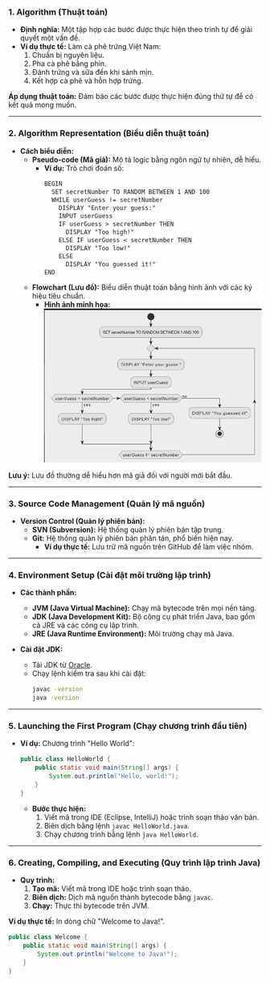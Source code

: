 ### **1. Algorithm (Thuật toán)**

- **Định nghĩa:** Một tập hợp các bước được thực hiện theo trình tự để giải quyết một vấn đề.
- **Ví dụ thực tế:** Làm cà phê trứng Việt Nam:
  1. Chuẩn bị nguyên liệu.
  2. Pha cà phê bằng phin.
  3. Đánh trứng và sữa đến khi sánh mịn.
  4. Kết hợp cà phê và hỗn hợp trứng.

**Áp dụng thuật toán:** Đảm bảo các bước được thực hiện đúng thứ tự để có kết quả mong muốn.

---

### **2. Algorithm Representation (Biểu diễn thuật toán)**

- **Cách biểu diễn:**
  - **Pseudo-code (Mã giả):** Mô tả logic bằng ngôn ngữ tự nhiên, dễ hiểu.
    - **Ví dụ:** Trò chơi đoán số:
      ```pseudo
      BEGIN
        SET secretNumber TO RANDOM BETWEEN 1 AND 100
        WHILE userGuess != secretNumber
          DISPLAY "Enter your guess:"
          INPUT userGuess
          IF userGuess > secretNumber THEN
            DISPLAY "Too high!"
          ELSE IF userGuess < secretNumber THEN
            DISPLAY "Too low!"
          ELSE
            DISPLAY "You guessed it!"
      END
      ```
  - **Flowchart (Lưu đồ):** Biểu diễn thuật toán bằng hình ảnh với các ký hiệu tiêu chuẩn.
    - **Hình ảnh minh họa:** ![Flowchart Example](./assets/week1.png)

**Lưu ý:** Lưu đồ thường dễ hiểu hơn mã giả đối với người mới bắt đầu.

---

### **3. Source Code Management (Quản lý mã nguồn)**

- **Version Control (Quản lý phiên bản):**
  - **SVN (Subversion):** Hệ thống quản lý phiên bản tập trung.
  - **Git:** Hệ thống quản lý phiên bản phân tán, phổ biến hiện nay.
    - **Ví dụ thực tế:** Lưu trữ mã nguồn trên GitHub để làm việc nhóm.

---

### **4. Environment Setup (Cài đặt môi trường lập trình)**

- **Các thành phần:**

  - **JVM (Java Virtual Machine):** Chạy mã bytecode trên mọi nền tảng.
  - **JDK (Java Development Kit):** Bộ công cụ phát triển Java, bao gồm cả JRE và các công cụ lập trình.
  - **JRE (Java Runtime Environment):** Môi trường chạy mã Java.

- **Cài đặt JDK:**
  - Tải JDK từ [Oracle](https://www.oracle.com/java/technologies/downloads/).
  - Chạy lệnh kiểm tra sau khi cài đặt:
    ```bash
    javac -version
    java -version
    ```

---

### **5. Launching the First Program (Chạy chương trình đầu tiên)**

- **Ví dụ:** Chương trình "Hello World":
  ```java
  public class HelloWorld {
      public static void main(String[] args) {
          System.out.println("Hello, world!");
      }
  }
  ```
  - **Bước thực hiện:**
    1. Viết mã trong IDE (Eclipse, IntelliJ) hoặc trình soạn thảo văn bản.
    2. Biên dịch bằng lệnh `javac HelloWorld.java`.
    3. Chạy chương trình bằng lệnh `java HelloWorld`.

---

### **6. Creating, Compiling, and Executing (Quy trình lập trình Java)**

- **Quy trình:**
  1. **Tạo mã:** Viết mã trong IDE hoặc trình soạn thảo.
  2. **Biên dịch:** Dịch mã nguồn thành bytecode bằng `javac`.
  3. **Chạy:** Thực thi bytecode trên JVM.

**Ví dụ thực tế:** In dòng chữ "Welcome to Java!".

```java
public class Welcome {
    public static void main(String[] args) {
        System.out.println("Welcome to Java!");
    }
}
```
